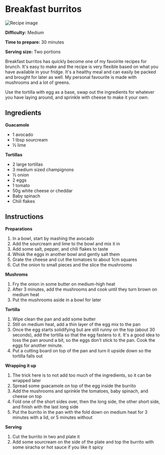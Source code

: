 # Breakfast burritos

![Recipe image](https://storcpdkenticomedia.blob.core.windows.net/media/recipemanagementsystem/media/recipe-media-files/recipes/retail/desktopimages/2014_loaded-breakfast-burritos_16310_600x600.jpg?ext=.jpg)

**Difficulty:** Medium

**Time to prepare:** 30 minutes

**Serving size:** Two portions

Breakfast burritos has quickly become one of my favoirite recipes for brunch. It's easy to make and the recipe is very flexible based on what you have available in your fridge. It's a healthy meal and can easily be packed and brought for later as well. My personal favourite is made with mushrooms and a lot of greens.

Use the tortilla with egg as a base, swap out the ingredients for whatever you have laying around, and sprinkle with cheese to make it your own.


## Ingredients
**Guacamole**
- 1 avocado
- 1 tbsp sourcream
- &half; lime

**Tortillas**
- 2 large tortillas
- 3 medium sized champignons
- &half; onion
- 2 eggs
- 1 tomato
- 50g white cheese or cheddar
- Baby spinach
- Chili flakes


## Instructions
**Preparations**
1. In a bowl, start by mashing the avocado
1. Add the sourcream and lime to the bowl and mix it in
1. Add some salt, pepper, and chili flakes to taste
1. Whisk the eggs in another bowl and gently salt them
1. Grate the cheese and cut the tomatoes to about 1cm squares
1. Cut the onion to small pieces and the slice the mushrooms

**Mushroms**
1. Fry the onion in some butter on medium-high heat
1. After 3 minutes, add the mushrooms and cook until they turn brown on medium heat
1. Put the mushrooms aside in a bowl for later

**Tortilla**
1. Wipe clean the pan and add some butter
1. Still on medium heat, add a thin layer of the egg mix to the pan
1. Once the egg starts solidifying but are still runny on the top (about 30 seconds), add the tortilla so that the egg fastens to it. It's a good idea to toss the pan around a bit, so the eggs don't stick to the pan. Cook the eggs for another minute.
1. Put a cutting board on top of the pan and turn it upside down so the tortilla falls out

**Wrapping it up**
1. The trick here is to not add too much of the ingredients, so it can be wrapped later
1. Spread some guacamole on top of the egg inside the burrito
1. Add the mushrooms and sprinkle the tomatoes, baby spinach, and cheese on top
1. Fold one of the short sides over, then the long side, the other short side, and finish with the last long side
1. Put the burrito in the pan with the fold down on medium heat for 3 minutes with a lid, or 5 minutes without

**Serving**
1. Cut the burrito in two and plate it
1. Add some sourcream on the side of the plate and top the burrito with some siracha or hot sauce if you like it spicy